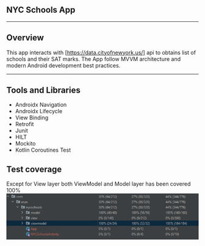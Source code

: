 ## NYC Schools App
***
## Overview
This app interacts with [https://data.cityofnewyork.us/] api to obtains list of schools and
their SAT marks. The App follow MVVM architecture and modern Android development best practices.


***
## Tools and Libraries
- Androidx Navigation
- Androidx Lifecycle
- View Binding
- Retrofit
- Junit
- HILT
- Mockito
- Kotlin Coroutines Test


## Test coverage
Except for View layer both ViewModel and Model layer has been covered 100% 
![alt text](https://github.com/Arunpaarthi/20230314-arunpaarthiarulnerikalyani-NYCSchools/blob/main/test_coverage.png?raw=true)